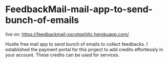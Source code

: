 # FeedbackMail-mail-app-to-send-bunch-of-emails

live on: https://feedbackmail-xscotophilic.herokuapp.com/

Hustle free mail app to send bunch of emails to collect feedbacks. I established the payment portal for this project to add credits effortlessly in your account. These credits can be used for services. 
